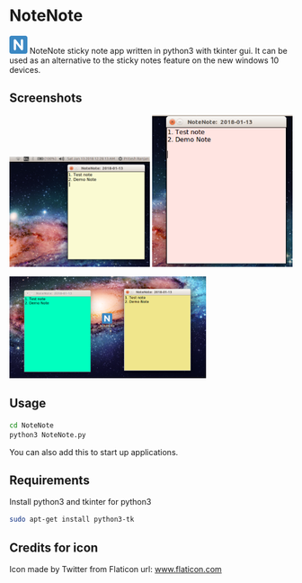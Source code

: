 # NoteNote

 <img src="./letter-n.gif" >
NoteNote sticky note app written in python3 with tkinter gui.
It can be used as an alternative to the sticky notes feature on the new windows 10 devices.

## Screenshots

 <img src="./Screenshots/1.png" width="250">   <img src="./Screenshots/2.png" width="250">

<img src="./Screenshots/3.png" width="350">

## Usage

```bash
cd NoteNote
python3 NoteNote.py
```

You can also add this to start up applications.

## Requirements

Install python3 and tkinter for python3

```bash
sudo apt-get install python3-tk
```

## Credits for icon

Icon made by Twitter from Flaticon
url: www.flaticon.com
